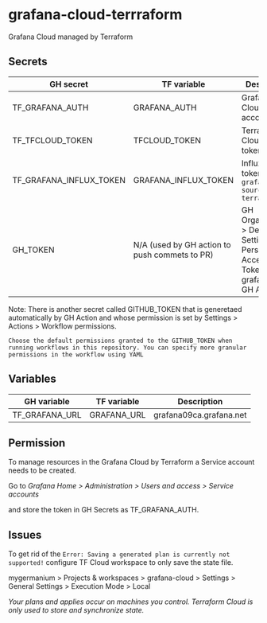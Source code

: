 # grafana-cloud-terrraform
Grafana Cloud managed by Terraform

## Secrets

| GH secret  | TF variable  | Description  |
|---|---|---|
| TF_GRAFANA_AUTH | GRAFANA_AUTH | Grafana Cloud Service account |
| TF_TFCLOUD_TOKEN | TFCLOUD_TOKEN | Terraform Cloud API token |
| TF_GRAFANA_INFLUX_TOKEN | GRAFANA_INFLUX_TOKEN | InfluxDB API token - `grafana-data-source-terraform` |
| GH_TOKEN | N/A (used by GH action to push commets to PR) |  GH Organization > Developers Settings > Personal Access Tokens > grafana_cloud GH Action |

Note: There is another secret called GITHUB_TOKEN that is generetaed automatically by GH Action and whose permission is set by Settings > Actions > Workflow permissions.
```
Choose the default permissions granted to the GITHUB_TOKEN when running workflows in this repository. You can specify more granular permissions in the workflow using YAML
```


## Variables

| GH variable  | TF variable  | Description  |
|---|---|---|
| TF_GRAFANA_URL | GRAFANA_URL  | grafana09ca.grafana.net  |


## Permission

To manage resources in the Grafana Cloud by Terraform a Service account needs to be created.

Go to *Grafana Home > Administration > Users and access > Service accounts*

and store the token in GH Secrets as TF_GRAFANA_AUTH.

## Issues


To get rid of the `Error: Saving a generated plan is currently not supported!` configure TF Cloud workspace to only save the state file.

mygermanium > Projects & workspaces > grafana-cloud > Settings > General Settings > Execution Mode > Local

*Your plans and applies occur on machines you control. Terraform Cloud is only used to store and synchronize state.*